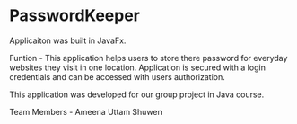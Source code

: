 # PasswordKeeper
Applicaiton was built in JavaFx. 

Funtion - This application helps users to store there password for everyday websites they visit in one location. Application is secured with a login credentials and can be accessed with users authorization.

This application was developed for our group project in Java course.

Team Members - 
Ameena
Uttam
Shuwen
